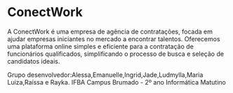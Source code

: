 # ConectWork
A ConectWork é uma empresa de agência de contratações, focada em ajudar empresas iniciantes no mercado a encontrar talentos. Oferecemos uma plataforma online simples e eficiente para a contratação de funcionários qualificados, simplificando o processo de busca e seleção de candidatos ideais. 

Grupo desenvolvedor:Alessa,Emanuelle,Ingrid,Jade,Ludmylla,Maria Luiza,Raíssa e Rayka.
IFBA Campus Brumado - 2º ano Informática Matutino
